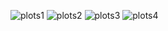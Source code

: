 ![plots1](https://user-images.githubusercontent.com/42004781/101224928-d737e880-366e-11eb-8558-bf6b47c37e32.jpg)
![plots2](https://user-images.githubusercontent.com/42004781/101224931-d901ac00-366e-11eb-8491-27a743458991.jpg)
![plots3](https://user-images.githubusercontent.com/42004781/101224935-da32d900-366e-11eb-9255-f88d349e3e49.jpg)
![plots4](https://user-images.githubusercontent.com/42004781/101224938-db640600-366e-11eb-95aa-3f5092e938d4.jpg)
